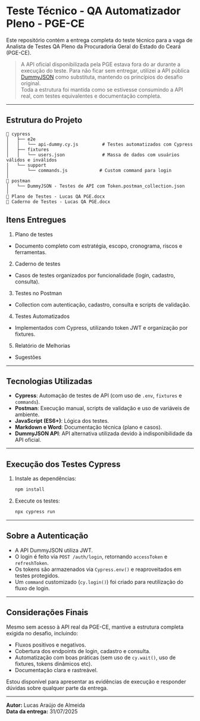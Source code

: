 
# Teste Técnico - QA Automatizador Pleno - PGE-CE

Este repositório contém a entrega completa do teste técnico para a vaga de Analista de Testes QA Pleno da Procuradoria Geral do Estado do Ceará (PGE-CE).  

> A API oficial disponibilizada pela PGE estava fora do ar durante a execução do teste. Para não ficar sem entregar, utilizei a API pública [DummyJSON](https://dummyjson.com/) como substituta, mantendo os princípios do desafio original.  
> Toda a estrutura foi mantida como se estivesse consumindo a API real, com testes equivalentes e documentação completa.  

---

## Estrutura do Projeto

```
📁 cypress
│   ├── e2e
│   │   └── api-dummy.cy.js         # Testes automatizados com Cypress
│   ├── fixtures
│   │   └── users.json              # Massa de dados com usuários válidos e inválidos
│   └── support
│       └── commands.js            # Custom command para login
│
📁 postman
│   └── DummyJSON - Testes de API com Token.postman_collection.json
│
📄 Plano de Testes - Lucas QA PGE.docx
📄 Caderno de Testes - Lucas QA PGE.docx
```

## Itens Entregues

1. Plano de testes
- Documento completo com estratégia, escopo, cronograma, riscos e ferramentas.

2. Caderno de testes
- Casos de testes organizados por funcionalidade (login, cadastro, consulta).

3. Testes no Postman
- Collection com autenticação, cadastro, consulta e scripts de validação. 

4. Testes Automatizados
- Implementados com Cypress, utilizando token JWT e organização por fixtures. 

5. Relatório de Melhorias
- Sugestões
---

## Tecnologias Utilizadas

- **Cypress**: Automação de testes de API (com uso de `.env`, `fixtures` e `commands`).
- **Postman**: Execução manual, scripts de validação e uso de variáveis de ambiente.
- **JavaScript (ES6+)**: Lógica dos testes.
- **Markdown e Word**: Documentação técnica (plano e casos).
- **DummyJSON API**: API alternativa utilizada devido à indisponibilidade da API oficial.

---

## Execução dos Testes Cypress

1. Instale as dependências:
   ```bash
   npm install
   ```

2. Execute os testes:
   ```bash
   npx cypress run
   ```


---

## Sobre a Autenticação

- A API DummyJSON utiliza JWT.
- O login é feito via `POST /auth/login`, retornando `accessToken` e `refreshToken`.
- Os tokens são armazenados via `Cypress.env()` e reaproveitados em testes protegidos.
- Um `command` customizado (`cy.login()`) foi criado para reutilização do fluxo de login.

---

## Considerações Finais

Mesmo sem acesso à API real da PGE-CE, mantive a estrutura completa exigida no desafio, incluindo:

- Fluxos positivos e negativos.
- Cobertura dos endpoints de login, cadastro e consulta.
- Automatização com boas práticas (sem uso de `cy.wait()`, uso de fixtures, tokens dinâmicos etc).
- Documentação clara e rastreável.

Estou disponível para apresentar as evidências de execução e responder dúvidas sobre qualquer parte da entrega.

---

**Autor:** Lucas Araújo de Almeida  
**Data da entrega:** 31/07/2025
